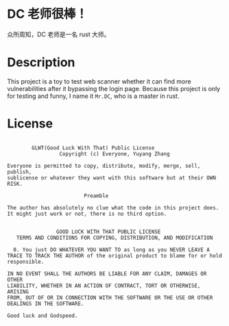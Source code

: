 # DC 老师很棒！
众所周知，DC 老师是一名 rust 大师。  
# Description
This project is a toy to test web scanner whether it can find more vulnerabilities after it bypassing the login page. Because this project is only for testing and funny, I name it `Mr.DC`, who is a master in rust.
# License
```

		GLWT(Good Luck With That) Public License
                 Copyright (c) Everyone, Yuyang Zhang

Everyone is permitted to copy, distribute, modify, merge, sell, publish,
sublicense or whatever they want with this software but at their OWN RISK.

	      	       	     Preamble

The author has absolutely no clue what the code in this project does.
It might just work or not, there is no third option.


                GOOD LUCK WITH THAT PUBLIC LICENSE
   TERMS AND CONDITIONS FOR COPYING, DISTRIBUTION, AND MODIFICATION

  0. You just DO WHATEVER YOU WANT TO as long as you NEVER LEAVE A
TRACE TO TRACK THE AUTHOR of the original product to blame for or hold
responsible.

IN NO EVENT SHALL THE AUTHORS BE LIABLE FOR ANY CLAIM, DAMAGES OR OTHER
LIABILITY, WHETHER IN AN ACTION OF CONTRACT, TORT OR OTHERWISE, ARISING
FROM, OUT OF OR IN CONNECTION WITH THE SOFTWARE OR THE USE OR OTHER
DEALINGS IN THE SOFTWARE.

Good luck and Godspeed.
```
